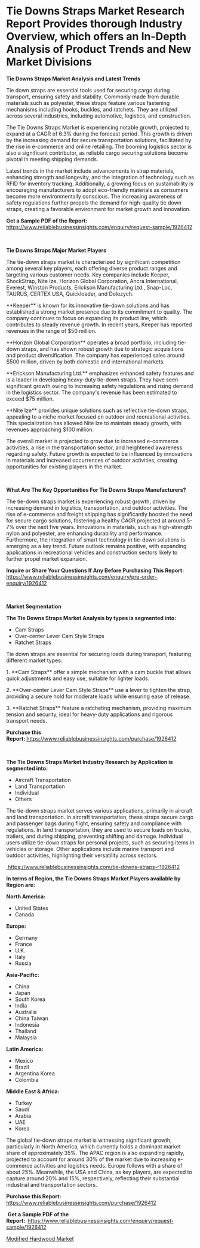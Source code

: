 <p><h1>Tie Downs Straps Market Research Report Provides thorough Industry Overview, which offers an In-Depth Analysis of Product Trends and New Market Divisions</h1></p><p><strong>Tie Downs Straps Market Analysis and Latest Trends</strong></p>
<p><p>Tie down straps are essential tools used for securing cargo during transport, ensuring safety and stability. Commonly made from durable materials such as polyester, these straps feature various fastening mechanisms including hooks, buckles, and ratchets. They are utilized across several industries, including automotive, logistics, and construction.</p><p>The Tie Downs Straps Market is experiencing notable growth, projected to expand at a CAGR of 6.3% during the forecast period. This growth is driven by the increasing demand for secure transportation solutions, facilitated by the rise in e-commerce and online retailing. The booming logistics sector is also a significant contributor, as reliable cargo securing solutions become pivotal in meeting shipping demands.</p><p>Latest trends in the market include advancements in strap materials, enhancing strength and longevity, and the integration of technology such as RFID for inventory tracking. Additionally, a growing focus on sustainability is encouraging manufacturers to adopt eco-friendly materials as consumers become more environmentally conscious. The increasing awareness of safety regulations further propels the demand for high-quality tie down straps, creating a favorable environment for market growth and innovation.</p></p>
<p><strong>Get a Sample PDF of the Report:&nbsp;</strong> <a href="https://www.reliablebusinessinsights.com/enquiry/request-sample/1926412?utm_campaign=63&utm_medium=2&utm_source=Github&utm_content=ia&utm_term=15012025&utm_id=tie-downs-straps">https://www.reliablebusinessinsights.com/enquiry/request-sample/1926412</a></p>
<p>&nbsp;</p>
<p><strong>Tie Downs Straps Major Market Players</strong></p>
<p><p>The tie-down straps market is characterized by significant competition among several key players, each offering diverse product ranges and targeting various customer needs. Key companies include Keeper, ShockStrap, Nite Ize, Horizon Global Corporation, Ancra International, Everest, Winston Products, Erickson Manufacturing Ltd., Snap-Loc, TAURUS, CERTEX USA, Quickloader, and Dolezych.</p><p>**Keeper** is known for its innovative tie-down solutions and has established a strong market presence due to its commitment to quality. The company continues to focus on expanding its product line, which contributes to steady revenue growth. In recent years, Keeper has reported revenues in the range of $50 million.</p><p>**Horizon Global Corporation** operates a broad portfolio, including tie-down straps, and has shown robust growth due to strategic acquisitions and product diversification. The company has experienced sales around $500 million, driven by both domestic and international markets.</p><p>**Erickson Manufacturing Ltd.** emphasizes enhanced safety features and is a leader in developing heavy-duty tie-down straps. They have seen significant growth owing to increasing safety regulations and rising demand in the logistics sector. The company's revenue has been estimated to exceed $75 million.</p><p>**Nite Ize** provides unique solutions such as reflective tie-down straps, appealing to a niche market focused on outdoor and recreational activities. This specialization has allowed Nite Ize to maintain steady growth, with revenues approaching $100 million.</p><p>The overall market is projected to grow due to increased e-commerce activities, a rise in the transportation sector, and heightened awareness regarding safety. Future growth is expected to be influenced by innovations in materials and increased occurrences of outdoor activities, creating opportunities for existing players in the market.</p></p>
<p>&nbsp;</p>
<p><strong>What Are The Key Opportunities For Tie Downs Straps Manufacturers?</strong></p>
<p><p>The tie-down straps market is experiencing robust growth, driven by increasing demand in logistics, transportation, and outdoor activities. The rise of e-commerce and freight shipping has significantly boosted the need for secure cargo solutions, fostering a healthy CAGR projected at around 5-7% over the next five years. Innovations in materials, such as high-strength nylon and polyester, are enhancing durability and performance. Furthermore, the integration of smart technology in tie-down solutions is emerging as a key trend. Future outlook remains positive, with expanding applications in recreational vehicles and construction sectors likely to further propel market expansion.</p></p>
<p><strong>Inquire or Share Your Questions If Any Before Purchasing This Report:</strong> <a href="https://www.reliablebusinessinsights.com/enquiry/pre-order-enquiry/1926412?utm_campaign=63&utm_medium=2&utm_source=Github&utm_content=ia&utm_term=15012025&utm_id=tie-downs-straps">https://www.reliablebusinessinsights.com/enquiry/pre-order-enquiry/1926412</a></p>
<p>&nbsp;</p>
<p><strong>Market Segmentation</strong></p>
<p><strong>The Tie Downs Straps Market Analysis by types is segmented into:</strong></p>
<p><ul><li>Cam Straps</li><li>Over-center Lever Cam Style Straps</li><li>Ratchet Straps</li></ul></p>
<p><p>Tie down straps are essential for securing loads during transport, featuring different market types: </p><p>1. **Cam Straps** offer a simple mechanism with a cam buckle that allows quick adjustments and easy use, suitable for lighter loads.</p><p>2. **Over-center Lever Cam Style Straps** use a lever to tighten the strap, providing a secure hold for moderate loads while ensuring ease of release.</p><p>3. **Ratchet Straps** feature a ratcheting mechanism, providing maximum tension and security, ideal for heavy-duty applications and rigorous transport needs.</p></p>
<p><strong>Purchase this Report:&nbsp;</strong><a href="https://www.reliablebusinessinsights.com/purchase/1926412?utm_campaign=63&utm_medium=2&utm_source=Github&utm_content=ia&utm_term=15012025&utm_id=tie-downs-straps">https://www.reliablebusinessinsights.com/purchase/1926412</a></p>
<p>&nbsp;</p>
<p><strong>The Tie Downs Straps Market Industry Research by Application is segmented into:</strong></p>
<p><ul><li>Aircraft Transportation</li><li>Land Transportation</li><li>Individual</li><li>Others</li></ul></p>
<p><p>The tie-down straps market serves various applications, primarily in aircraft and land transportation. In aircraft transportation, these straps secure cargo and passenger bags during flight, ensuring safety and compliance with regulations. In land transportation, they are used to secure loads on trucks, trailers, and during shipping, preventing shifting and damage. Individual users utilize tie-down straps for personal projects, such as securing items in vehicles or storage. Other applications include marine transport and outdoor activities, highlighting their versatility across sectors.</p></p>
<p><a href="https://www.reliablebusinessinsights.com/tie-downs-straps-r1926412?utm_campaign=63&utm_medium=2&utm_source=Github&utm_content=ia&utm_term=15012025&utm_id=tie-downs-straps">&nbsp;https://www.reliablebusinessinsights.com/tie-downs-straps-r1926412</a></p>
<p><strong>In terms of Region, the Tie Downs Straps Market Players available by Region are:</strong></p>
<p>
    <p> <strong> North America: </strong>
        <ul>
            <li>United States</li>
            <li>Canada</li>
        </ul>
        </p> 
    <p> <strong> Europe: </strong>
        <ul>
            <li>Germany</li>
            <li>France</li>
            <li>U.K.</li>
            <li>Italy</li>
            <li>Russia</li>
        </ul>
        </p> 
    <p> <strong> Asia-Pacific: </strong>
        <ul>
            <li>China</li>
            <li>Japan</li>
            <li>South Korea</li>
            <li>India</li>
            <li>Australia</li>
            <li>China Taiwan</li>
            <li>Indonesia</li>
            <li>Thailand</li>
            <li>Malaysia</li>
        </ul>
        </p> 
    <p> <strong> Latin America: </strong>
        <ul>
            <li>Mexico</li>
            <li>Brazil</li>
            <li>Argentina Korea</li>
            <li>Colombia</li>
        </ul>
        </p> 
    <p> <strong> Middle East & Africa: </strong>
        <ul>
            <li>Turkey</li>
            <li>Saudi</li>
            <li>Arabia</li>
            <li>UAE</li>
            <li>Korea</li>
        </ul>
    </p>
    </p>
<p><p>The global tie-down straps market is witnessing significant growth, particularly in North America, which currently holds a dominant market share of approximately 35%. The APAC region is also expanding rapidly, projected to account for around 30% of the market due to increasing e-commerce activities and logistics needs. Europe follows with a share of about 25%. Meanwhile, the USA and China, as key players, are expected to capture around 20% and 15%, respectively, reflecting their substantial industrial and transportation sectors.</p></p>
<p><strong>Purchase this Report: </strong><a href="https://www.reliablebusinessinsights.com/purchase/1926412?utm_campaign=63&utm_medium=2&utm_source=Github&utm_content=ia&utm_term=15012025&utm_id=tie-downs-straps">https://www.reliablebusinessinsights.com/purchase/1926412</a></p>
<p>&nbsp;<strong>Get a Sample PDF of the Report:&nbsp;&nbsp;</strong><a href="https://www.reliablebusinessinsights.com/enquiry/request-sample/1926412?utm_campaign=63&utm_medium=2&utm_source=Github&utm_content=ia&utm_term=15012025&utm_id=tie-downs-straps">https://www.reliablebusinessinsights.com/enquiry/request-sample/1926412</a></p>
<p><strong></strong></p>
<p><p><a href="https://github.com/barnickclara79/Market-Research-Report-List-1/blob/main/modified-hardwood-market.md?utm_campaign=63&utm_medium=2&utm_source=Github&utm_content=ia&utm_term=15012025&utm_id=tie-downs-straps">Modified Hardwood Market</a></p></p>